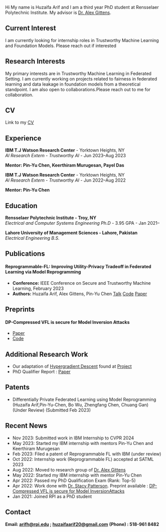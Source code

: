 Hi My name is Huzaifa Arif and I am a third year PhD student at Rensselaer Polytechnic Institute. My advisor is [Dr. Alex Gittens](http://www.cs.rpi.edu/~gittea/). 

## Current Interest

I am currently looking for internship roles in Trustworthy Machine Learning and Foundation Models. Please reach out if interested


## Research Interests

My primary interests are in Trustworthy Machine Learning in Federated Setting. I am currently working on projects related to fairness in federated learning and data leakage in foundation models from a theoretical standpoint. I am also open to collaborations.Please reach out to me for collaboration.



## CV #

Link to my [CV](https://www.dropbox.com/scl/fi/47fmvrtac3i3rtp3w8q6f/CV_Huzaifa_Arif_Short_Version.pdf?rlkey=bw4zctzu3kay7imo1gsgwkl9n&dl=0)


## Experience ####

**IBM T.J Watson Research Center** - Yorktown Heights, NY  
*AI Research Extern - Trustworthy AI* - Jun 2023–Aug 2023

**Mentor: Pin-Yu Chen, Keerthiram Murugesan, Payel Das**


**IBM T.J Watson Research Center** - Yorktown Heights, NY  
*AI Research Extern - Trustworthy AI* - Jun 2022–Aug 2022

**Mentor: Pin-Yu Chen**


## Education ####


**Rensselaer Polytechnic Institute - Troy, NY**  
*Electrical and Computer Systems Engineering Ph.D* - 3.95 GPA - Jan 2021–



**Lahore University of Management Sciences - Lahore, Pakistan**  
*Electrical Engineering B.S.*   



## Publications ###

#### Reprogrammable-FL: Improving Utility-Privacy Tradeoff in Federated Learning via Model Reprogramming
- **Conference:** IEEE Conference on Secure and Trustworthy Machine Learning, February 2023
- **Authors:** Huzaifa Arif, Alex Gittens, Pin-Yu Chen
[Talk](https://www.youtube.com/watch?v=bKZUxkHUxAs) [Code](https://github.com/IBM/reprogrammble-FL) [Paper](https://openreview.net/forum?id=00EiAK1LHs)

## Preprints

#### DP-Compressed VFL is secure for Model Inversion Attacks

- [Paper](https://www.dropbox.com/scl/fi/n3ykn2rxktoynaeho1ghb/TMLR.pdf?rlkey=n5zad2hc5y6kedhqk4y7xpnyp&dl=0)
- [Code](https://github.com/Huzaifa-Arif/DP-Compressed-VFL-secure-MIA)




## Additional Research Work

- Our adaptation of [Hypergradient Descent](https://arxiv.org/abs/1703.04782) found at [Project](https://github.com/mohbattharani/Hypergradient-Descent/blob/main/README.md) 
- PhD Qualifier Report : [Paper](https://www.dropbox.com/scl/fi/p70zbxfxqzv8m2etexljg/RQE_final-1.pdf?rlkey=xb3txvm9jwpjper4v3eglq9fe&dl=0)




## Patents 

- Differentially Private Federated Learning using Model Reprogramming (Huzaifa Arif,Pin-Yu-Chen, Bo Wu, Zhengfang Chen,
Chuang Gan) (Under Review) (Submitted Feb 2023)

## Recent News

- Nov 2023: Submitted work in IBM Internship to CVPR 2024
- May 2023: Started my IBM internship with mentors Pin-Yu Chen and Keerthiram Murugesan
- Feb 2023: Filed a patent of Reprogrammable FL with IBM (under review)
- Oct 2022: Internship work (Reprogrammable FL) accepted at SATML 2023
- Aug 2022: Moved to research group of [Dr. Alex Gittens](http://www.cs.rpi.edu/~gittea/)
- May 2022: Started my IBM internship with mentor Pin-Yu Chen
- Apr 2022: Passed my PhD Qualification Exam (Rank: Top-5)
- Apr 2022: Work done with [Dr. Stacy Patterson](https://rpi-sep.github.io). Preprint available : [DP-Compressed VFL is secure for Model InversionAttacks](https://github.com/Huzaifa-Arif/DP-Compressed-VFL-secure-MIA)
- Jan 2021: Joined RPI as a PhD student

## Contact

**Email: arifh@rpi.edu ; huzaifaarif20@gmail.com**
**(Phone) : 518-961 8482**










